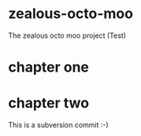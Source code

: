 # zealous-octo-moo
The zealous octo moo project (Test)

# chapter one

# chapter two


This is a subversion commit :-)
